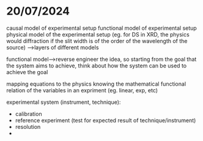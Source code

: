 # 20/07/2024


causal model of experimental setup
functional model of experimental setup
physical model of the experimental setup (eg. for DS in XRD, the physics would diffraction if the slit width is of the order of the wavelength of the source)
-->layers of different models

functional model-->reverse engineer the idea, so starting from the goal that the system aims to achieve, think about how the system can be used to achieve the goal

mapping equations to the physics
knowing the mathematical functional relation of the variables in an expriment (eg. linear, exp, etc)

experimental system (instrument, technique):
- calibration 
- reference experiment (test for expected result of technique/instrument)
- resolution
- 
